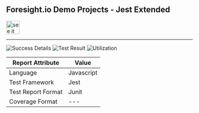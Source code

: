 
## Foresight.io Demo Projects - Jest Extended

<a href="https://foresight.thundra.live/repositories/github/runforesight-demo/jest-extended/workflow-runs">
  <img src="https://4750167.fs1.hubspotusercontent-na1.net/hubfs/4750167/foresight-live-badge-72.png" height="36" alt="see it on foresight" />
</a>

---
![Success Details](http://foresight.service.thundra.us/public/api/v1/badge/success?repoId=4f9bd2c4-68bd-4294-8dff-0b33d906e8a6)
![Test Result](http://foresight.service.thundra.us/public/api/v1/badge/test?repoId=4f9bd2c4-68bd-4294-8dff-0b33d906e8a6)
![Utilization](http://foresight.service.thundra.us/public/api/v1/badge/utilization?repoId=4f9bd2c4-68bd-4294-8dff-0b33d906e8a6)


| Report Attribute  | Value   |
|---|---|
| Language  | Javascript |
| Test Framework  | Jest |
| Test Report Format | Junit |
| Coverage Format | --- |
